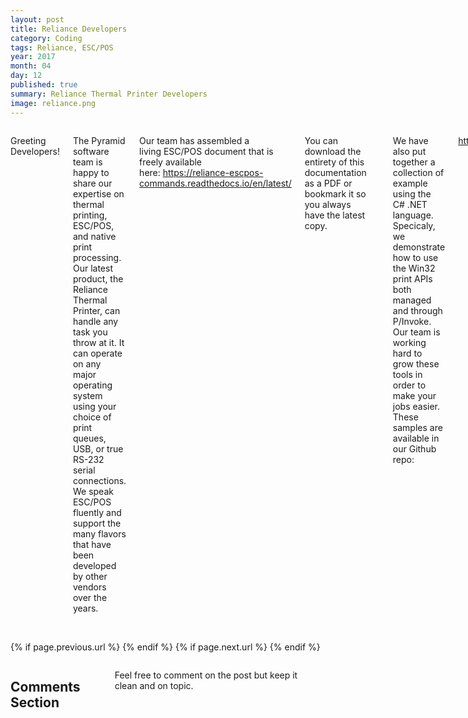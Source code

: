 ```yaml
---
layout: post
title: Reliance Developers
category: Coding
tags: Reliance, ESC/POS
year: 2017
month: 04
day: 12
published: true
summary: Reliance Thermal Printer Developers
image: reliance.png
---
```


<!-- Content -->
<div class="row">
	<div class="col-md-9 columns">
	<!-- CONTENT HERE -->

<p>Greeting Developers!</p><p>The Pyramid software team is happy to share our expertise on thermal printing, ESC/POS, and native print processing. Our latest product, the Reliance Thermal Printer, can handle any task you throw at it. It can operate on any major operating system using your choice of print queues, USB, or true RS-232 serial connections. We speak ESC/POS fluently and support the many flavors that have been developed by other vendors over the years.</p><p>Our team has assembled a living&nbsp;ESC/POS document that is freely available here:&nbsp;<a data-cke-saved-href="https://reliance-escpos-commands.readthedocs.io/en/latest/" href="https://reliance-escpos-commands.readthedocs.io/en/latest/">https://reliance-escpos-commands.readthedocs.io/en/latest/</a></p><p>You can download the entirety of this documentation as a PDF or bookmark it so you always have the latest copy.</p><p><br></p><p>We have also put together a collection of example using the C# .NET language. Specicaly, we demonstrate how to use the Win32 print APIs both managed and through P/Invoke. Our team is working hard to grow these tools in order to make your jobs easier. These samples are available in our Github repo:</p><p><a data-cke-saved-href="https://github.com/PyramidTechnologies" href="https://github.com/PyramidTechnologies">https://github.com/PyramidTechnologies</a></p><p><br></p><p>Happy Coding!</p>	
	  
	<!-- END CONTENT-->  
	</div>
</div> 

<div class="row">
	<div class="span3 columns">&nbsp;</div>
	<div class="span6 column">
			<p class="pull-right">{% if page.previous.url %} <a href="{{page.previous.url}}" title="Previous Post: {{page.previous.title}}"><i class="icon-chevron-left"></i></a> 	{% endif %}   {% if page.next.url %} 	<a href="{{page.next.url}}" title="Next Post: {{page.next.title}}"><i class="icon-chevron-right"></i></a> 	{% endif %} </p>  
	</div>
</div>
	
<div class="row">	
    <div class="span9 columns">    
		<h2>Comments Section</h2>
	    <p>Feel free to comment on the post but keep it clean and on topic.</p>	
		<div id="disqus_thread"></div>
		<script type="text/javascript">
			/* * * CONFIGURATION VARIABLES: EDIT BEFORE PASTING INTO YOUR WEBPAGE * * */
			var disqus_shortname = 'ptidevelopers'; // required: replace example with your forum shortname
			var disqus_identifier = '{{ page.url }}';
			var disqus_url = 'https://pyramidtechnologies.github.com{{ page.url }}';
 
			
			/* * * DON'T EDIT BELOW THIS LINE * * */
			(function() {
				var dsq = document.createElement('script'); dsq.type = 'text/javascript'; dsq.async = true;
				dsq.src = 'https://' + disqus_shortname + '.disqus.com/embed.js';
				(document.getElementsByTagName('head')[0] || document.getElementsByTagName('body')[0]).appendChild(dsq);
			})();
		</script>
		<noscript>Please enable JavaScript to view the <a href="https://disqus.com/?ref_noscript">comments powered by Disqus.</a></noscript>
		<a href="https://disqus.com" class="dsq-brlink">blog comments powered by <span class="logo-disqus">Disqus</span></a>
	</div>
</div>

<!-- Twitter -->
<script>!function(d,s,id){var js,fjs=d.getElementsByTagName(s)[0];if(!d.getElementById(id)){js=d.createElement(s);js.id=id;js.src="//platform.twitter.com/widgets.js";fjs.parentNode.insertBefore(js,fjs);}}(document,"script","twitter-wjs");</script>

<!-- Google + -->
<script type="text/javascript">
  (function() {
    var po = document.createElement('script'); po.type = 'text/javascript'; po.async = true;
    po.src = 'https://apis.google.com/js/plusone.js';
    var s = document.getElementsByTagName('script')[0]; s.parentNode.insertBefore(po, s);
  })();
</script>
